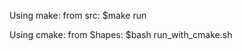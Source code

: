 Using make:
    from src:
        $make run

Using cmake:
    from Shapes:
        $bash run_with_cmake.sh